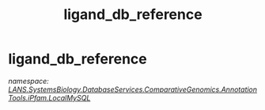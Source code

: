 ﻿---
title: ligand_db_reference
---

# ligand_db_reference
_namespace: [LANS.SystemsBiology.DatabaseServices.ComparativeGenomics.AnnotationTools.iPfam.LocalMySQL](N-LANS.SystemsBiology.DatabaseServices.ComparativeGenomics.AnnotationTools.iPfam.LocalMySQL.html)_






